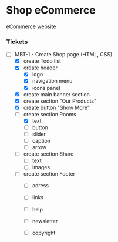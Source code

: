 # Shop eCommerce
eCommerce website

### Tickets
- [ ] MBT-1 - Create Shop page (HTML, CSS)
    - [x] create Todo list
    - [x] create header
        - [x] logo
        - [x] navigation menu
        - [x] icons panel   
    - [x] create main banner section
    - [x] create section "Our Products"
    - [x] create button "Show More"
    - [ ] create section Rooms
        - [x] text
        - [ ] button
        - [ ] slider
        - [ ] caption
        - [ ] arrow
    - [ ] create section Share 
        - [ ] text
        - [ ] images
    - [ ] create section Footer
        - [ ] adress
        - [ ] links
        - [ ] help
        - [ ] newsletter
        - [ ] copyright
   
    
